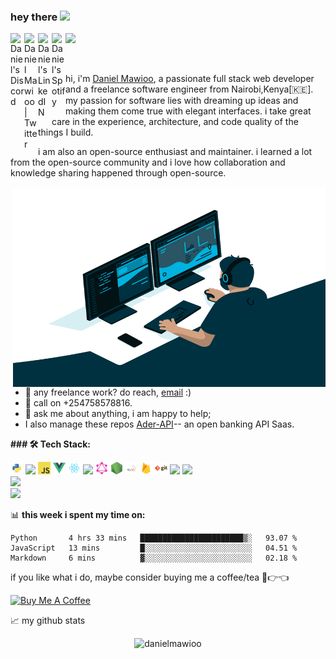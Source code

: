 ### hey there <img src="https://media.giphy.com/media/hvRJCLFzcasrR4ia7z/giphy.gif" width="25px">
<a href="https://discord.gg/n7sJxN56zg">
  <img align="left" alt="Daniel's Discord" width="22px" src="https://raw.githubusercontent.com/peterthehan/peterthehan/master/assets/discord.svg" />
</a>
<a href="https://twitter.com/danielmawioo254">
  <img align="left" alt="Daniel Mawioo | Twitter" width="22px" src="https://raw.githubusercontent.com/peterthehan/peterthehan/master/assets/twitter.svg" />
</a>
<a href="https://www.linkedin.com/in/daniel-mawioo/">
  <img align="left" alt="Daniel's LinkedIN" width="22px" src="https://raw.githubusercontent.com/peterthehan/peterthehan/master/assets/linkedin.svg" />
</a>
<a href="https://open.spotify.com/user/31lmdmblx2tsratbjmbu2tcr3i2i">
  <img align="left" alt="Daniel's Spotify" width="22px" src="https://raw.githubusercontent.com/peterthehan/peterthehan/master/assets/spotify.svg" />
</a>

![](https://visitor-badge.glitch.me/badge?page_id=danielmawioo.danielmawioo)


<br />

hi, i'm [Daniel Mawioo](http://daniel-mawioo.herokuapp.com/), a passionate full stack web developer and a freelance software engineer from Nairobi,Kenya[🇰🇪]. my passion for software lies with dreaming up ideas and making them come true with elegant interfaces. i take great care in the experience, architecture, and code quality of the things I build.

i am also an open-source enthusiast and maintainer. i learned a lot from the open-source community and i love how collaboration and knowledge sharing happened through open-source.


  <img align="right" alt="GIF" src="https://github.com/danielmawioo/danielmawioo/blob/master/code.gif?raw=true" width="500" height="320" />
  
- 💼 any freelance work? do reach, [email](mailto:mawioodaniel43@gmail.com) :)
- 🤙 call on +254758578816.
- 💬 ask me about anything, i am happy to help; 
- I also manage these repos [Ader-API](https://github.com/ader-api)-- an open banking API Saas.


**### 🛠 Tech Stack:**  

<code><img height="20" src="https://raw.githubusercontent.com/github/explore/80688e429a7d4ef2fca1e82350fe8e3517d3494d/topics/python/python.png"></code>
<code><img height="20" src="https://i0.wp.com/www.programmer-books.com/wp-content/uploads/2018/08/Django-1.png?fit=602%2C338&ssl=1" ></code>
<code><img height="20" src="https://raw.githubusercontent.com/github/explore/80688e429a7d4ef2fca1e82350fe8e3517d3494d/topics/javascript/javascript.png"></code>
<code><img height="20" src="https://raw.githubusercontent.com/github/explore/80688e429a7d4ef2fca1e82350fe8e3517d3494d/topics/vue/vue.png"></code>
<code><img height="20" src="https://raw.githubusercontent.com/github/explore/80688e429a7d4ef2fca1e82350fe8e3517d3494d/topics/react/react.png"></code>
<code><img height="20" src="https://www.futuremind.com/m/articles/none/react_native_vs_native_apps.png"></code>
<code><img height="20" src="https://raw.githubusercontent.com/github/explore/5c058a388828bb5fde0bcafd4bc867b5bb3f26f3/topics/graphql/graphql.png"></code>
<code><img height="20" src="https://raw.githubusercontent.com/github/explore/80688e429a7d4ef2fca1e82350fe8e3517d3494d/topics/nodejs/nodejs.png"></code>
<code><img height="20" src="https://raw.githubusercontent.com/github/explore/80688e429a7d4ef2fca1e82350fe8e3517d3494d/topics/mysql/mysql.png"></code>
<code><img height="20" src="https://raw.githubusercontent.com/github/explore/80688e429a7d4ef2fca1e82350fe8e3517d3494d/topics/firebase/firebase.png"></code>
<code><img height="20" src="https://raw.githubusercontent.com/github/explore/80688e429a7d4ef2fca1e82350fe8e3517d3494d/topics/git/git.png"></code>
<code><img height="20" src="https://upload.wikimedia.org/wikipedia/commons/2/29/Postgresql_elephant.svg"></code>
<code><img height="20" src="https://upload.wikimedia.org/wikipedia/en/thumb/6/6b/Redis_Logo.svg/1200px-Redis_Logo.svg.png"></code>
<code> <img height="20" src="https://www.cloudsavvyit.com/p/uploads/2021/04/075c8694.jpeg?width=1198&trim=1,1&bg-color=000&pad=1,1" ></code>
<code> <img height="20" src="https://pbs.twimg.com/profile_images/1351700750993223681/NNJK6vzE_400x400.jpg" ></code>


📊 **this week i spent my time on:**
<!--START_SECTION:waka-->
```text
Python       4 hrs 33 mins   ███████████████████████▒░   93.07 % 
JavaScript   13 mins         █░░░░░░░░░░░░░░░░░░░░░░░░   04.51 % 
Markdown     6 mins          ▓░░░░░░░░░░░░░░░░░░░░░░░░   02.18 % 
```
<!--END_SECTION:waka-->

if you like what i do, maybe consider buying me a coffee/tea 🥺👉👈

<a href="https://www.buymeacoffee.com/danielmawioo" target="_blank"><img src="https://cdn.buymeacoffee.com/buttons/v2/default-red.png" alt="Buy Me A Coffee" width="150" ></a>


📈 my github stats

<p align="center"> <img src="https://github-readme-stats.vercel.app/api?username=DanielMawioo&show_icons=true&theme=gotham" alt="danielmawioo" />
